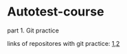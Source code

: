 # Autotest-course

part 1. Git practice

links of repositores with git practice: [1](https://github.com/AlenaShkr/aut-test),[2](https://github.com/AlenaShkr/aut-test1)